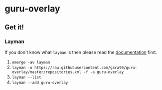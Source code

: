 # guru-overlay
## Get it!
### Layman
If you don't know what `layman` is then please read the [documentation][docs-layman] first.

1. `emerge -av layman`
2. `layman -o https://raw.githubusercontent.com/gsra99/guru-overlay/master/repositories.xml -f -a guru-overlay`
3. `layman --list`
4. `layman --add guru-overlay`

[docs-layman]: http://www.gentoo.org/proj/en/overlays/userguide.xml
